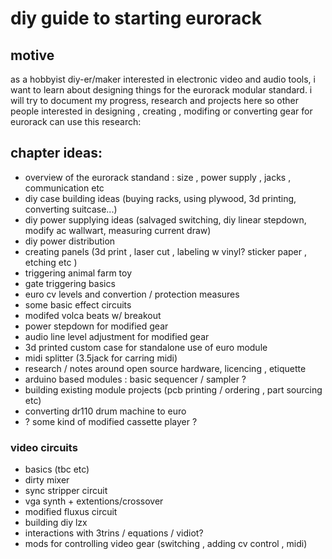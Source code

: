 # diy guide to starting eurorack

## motive

as a hobbyist diy-er/maker interested in electronic video and audio tools, i want to learn about designing things for the eurorack modular standard. i will try to document my progress, research and projects here so other people interested in designing , creating , modifing or converting gear for eurorack can use this research:

## chapter ideas:

- overview of the eurorack standand : size , power supply , jacks , communication etc
- diy case building ideas (buying racks, using plywood, 3d printing, converting suitcase...)
- diy power supplying ideas (salvaged switching, diy linear stepdown, modify ac wallwart, measuring current draw)
- diy power distribution 
- creating panels (3d print , laser cut , labeling w vinyl? sticker paper , etching etc )
- triggering animal farm toy
- gate triggering basics
- euro cv levels and convertion / protection measures
- some basic effect circuits
- modifed volca beats w/ breakout
- power stepdown for modified gear
- audio line level adjustment for modified gear
- 3d printed custom case for standalone use of euro module
- midi splitter (3.5jack for carring midi)
- research / notes around open source hardware, licencing , etiquette
- arduino based modules : basic sequencer / sampler ?
- building existing module projects (pcb printing / ordering , part sourcing etc)
- converting dr110 drum machine to euro
- ? some kind of modified cassette player ?

### video circuits

- basics (tbc etc)
- dirty mixer
- sync stripper circuit
- vga synth + extentions/crossover
- modified fluxus circuit
- building diy lzx
- interactions with 3trins / equations / vidiot?
- mods for controlling video gear (switching , adding cv control , midi)
